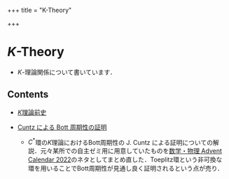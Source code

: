 +++
title = "K-Theory"

+++
# $K$-Theory

- $K$-理論関係について書いています．

## Contents

- [$K$理論前史](/K-Theory/early_history)

- [Cuntz による Bott 周期性の証明](/K-Theory/Cuntz_proof)
    - $C^*$環の$K$理論におけるBott周期性の J. Cuntz による証明についての解説．元々某所での自主ゼミ用に用意していたものを[数学・物理 Advent Calendar 2022](https://adventar.org/calendars/8065)のネタとしてまとめ直した．Toeplitz環という非可換な環を用いることでBott周期性が見通し良く証明されるという点が売り．

